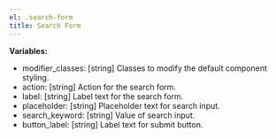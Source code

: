 ```yaml
---
el: .search-form
title: Search Form
---
```


__Variables:__
* modifier_classes: [string] Classes to modify the default component styling.
* action: [string] Action for the search form.
* label: [string] Label text for the search form.
* placeholder: [string] Placeholder text for search input.
* search_keyword: [string] Value of search input.
* button_label: [string] Label text for submit button.
